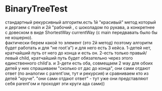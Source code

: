 # BinaryTreeTest

стандартный рекурсивный алгоритм.есть 1й "красивый" метод который и дергаем с main и 2й "рабочий , 
с шоколадом по рукава, а конкретнее с довеском в виде ShortestWay currentWay (с main передвавать было бы не кошерно).   
фактически берем какой то элемент (это 2й метод) поэтому алгоритм будет работать и для "не root'а") и для него есть 3 кейса. 
1-детей нет, кратчайший путь от него до конца и есть он. 2-есть только правый/левый child, кратчайший путь будет обязательно 
через этого единственного child'а. и 3-дети есть оба, совмещаем 2 way для обоих детей у них спрашиваем "сколько от дас до конца", 
они сами отдают ответ (по аналогии с parent'ом, тут и рекурсия) и сравниваем кто из детей "круче". "они сами отдают ответ" - 
тут уже они представляют себя parent'ом и проходят эти круги ада сами))
